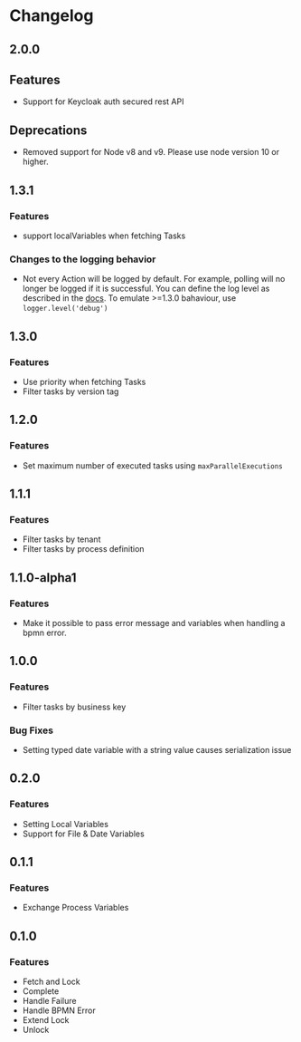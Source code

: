 # Changelog

## 2.0.0
## Features
- Support for Keycloak auth secured rest API

## Deprecations
- Removed support for Node v8 and v9. Please use node version 10 or higher.

## 1.3.1
### Features
- support localVariables when fetching Tasks

### Changes to the logging behavior
- Not every Action will be logged by default. For example, polling will no longer be logged if it is successful. 
You can define the log level as described in the [docs](https://github.com/camunda/camunda-external-task-client-js/blob/master/docs/logger.md#loggerlevelloglevel). To emulate >=1.3.0 bahaviour, use `logger.level('debug')`

## 1.3.0
### Features
- Use priority when fetching Tasks
- Filter tasks by version tag

## 1.2.0
### Features
- Set maximum number of executed tasks using `maxParallelExecutions`

## 1.1.1
### Features
- Filter tasks by tenant
- Filter tasks by process definition

## 1.1.0-alpha1
### Features
- Make it possible to pass error message and variables when handling a bpmn error.

## 1.0.0
### Features
- Filter tasks by business key

### Bug Fixes
- Setting typed date variable with a string value causes serialization issue

## 0.2.0
### Features
- Setting Local Variables
- Support for File & Date Variables

## 0.1.1

### Features
- Exchange Process Variables

## 0.1.0

### Features
- Fetch and Lock
- Complete
- Handle Failure
- Handle BPMN Error
- Extend Lock
- Unlock
